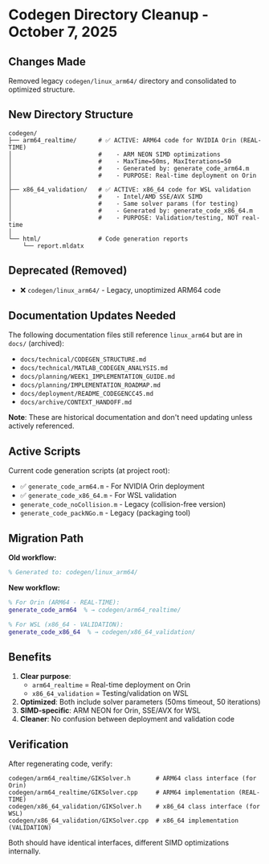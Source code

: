 # Codegen Directory Cleanup - October 7, 2025

## Changes Made

Removed legacy `codegen/linux_arm64/` directory and consolidated to optimized structure.

## New Directory Structure

```
codegen/
├── arm64_realtime/      # ✅ ACTIVE: ARM64 code for NVIDIA Orin (REAL-TIME)
│                        #    - ARM NEON SIMD optimizations
│                        #    - MaxTime=50ms, MaxIterations=50
│                        #    - Generated by: generate_code_arm64.m
│                        #    - PURPOSE: Real-time deployment on Orin
│
├── x86_64_validation/   # ✅ ACTIVE: x86_64 code for WSL validation
│                        #    - Intel/AMD SSE/AVX SIMD
│                        #    - Same solver params (for testing)
│                        #    - Generated by: generate_code_x86_64.m
│                        #    - PURPOSE: Validation/testing, NOT real-time
│
└── html/                # Code generation reports
    └── report.mldatx
```

## Deprecated (Removed)

- ❌ `codegen/linux_arm64/` - Legacy, unoptimized ARM64 code

## Documentation Updates Needed

The following documentation files still reference `linux_arm64` but are in `docs/` (archived):
- `docs/technical/CODEGEN_STRUCTURE.md`
- `docs/technical/MATLAB_CODEGEN_ANALYSIS.md`
- `docs/planning/WEEK1_IMPLEMENTATION_GUIDE.md`
- `docs/planning/IMPLEMENTATION_ROADMAP.md`
- `docs/deployment/README_CODEGENCC45.md`
- `docs/archive/CONTEXT_HANDOFF.md`

**Note**: These are historical documentation and don't need updating unless actively referenced.

## Active Scripts

Current code generation scripts (at project root):
- ✅ `generate_code_arm64.m` - For NVIDIA Orin deployment
- ✅ `generate_code_x86_64.m` - For WSL validation
- `generate_code_noCollision.m` - Legacy (collision-free version)
- `generate_code_packNGo.m` - Legacy (packaging tool)

## Migration Path

**Old workflow:**
```matlab
% Generated to: codegen/linux_arm64/
```

**New workflow:**
```matlab
% For Orin (ARM64 - REAL-TIME):
generate_code_arm64  % → codegen/arm64_realtime/

% For WSL (x86_64 - VALIDATION):
generate_code_x86_64  % → codegen/x86_64_validation/
```

## Benefits

1. **Clear purpose**: 
   - `arm64_realtime` = Real-time deployment on Orin
   - `x86_64_validation` = Testing/validation on WSL
2. **Optimized**: Both include solver parameters (50ms timeout, 50 iterations)
3. **SIMD-specific**: ARM NEON for Orin, SSE/AVX for WSL
4. **Cleaner**: No confusion between deployment and validation code

## Verification

After regenerating code, verify:
```
codegen/arm64_realtime/GIKSolver.h       # ARM64 class interface (for Orin)
codegen/arm64_realtime/GIKSolver.cpp     # ARM64 implementation (REAL-TIME)
codegen/x86_64_validation/GIKSolver.h    # x86_64 class interface (for WSL)
codegen/x86_64_validation/GIKSolver.cpp  # x86_64 implementation (VALIDATION)
```

Both should have identical interfaces, different SIMD optimizations internally.

